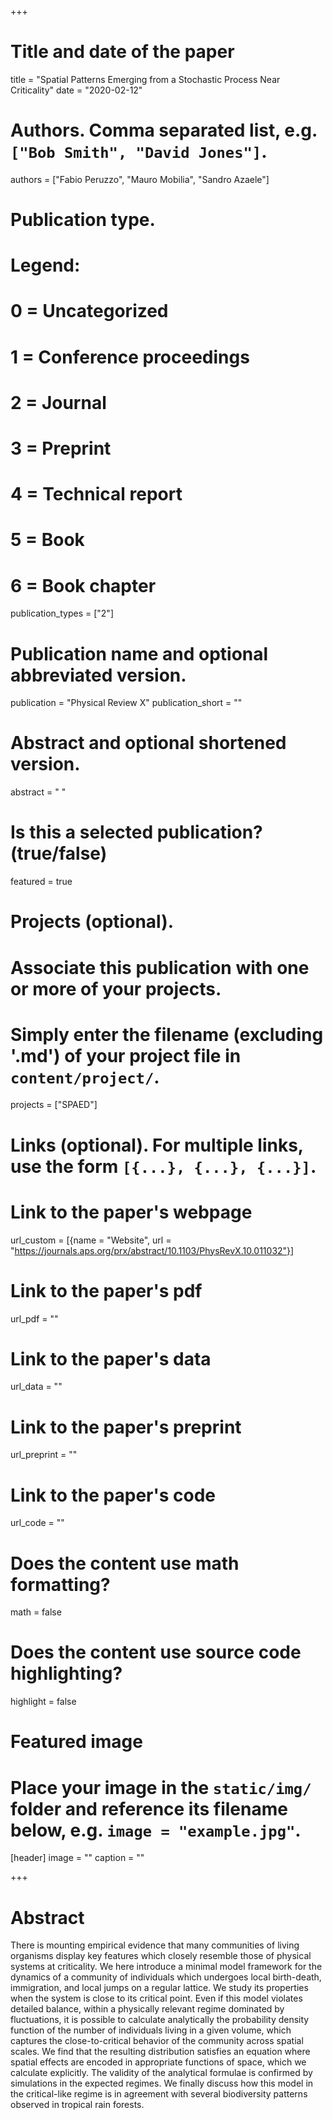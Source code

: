 +++
# Title and date of the paper
title = "Spatial Patterns Emerging from a Stochastic Process Near Criticality"
date = "2020-02-12"

# Authors. Comma separated list, e.g. `["Bob Smith", "David Jones"]`.
authors = ["Fabio Peruzzo", "Mauro Mobilia", "Sandro Azaele"]

# Publication type.
# Legend:
# 0 = Uncategorized
# 1 = Conference proceedings
# 2 = Journal
# 3 = Preprint
# 4 = Technical report
# 5 = Book
# 6 = Book chapter
publication_types = ["2"]

# Publication name and optional abbreviated version.
publication = "Physical Review X"
publication_short = ""

# Abstract and optional shortened version.
abstract = " "

# Is this a selected publication? (true/false)
featured = true

# Projects (optional).
#   Associate this publication with one or more of your projects.
#   Simply enter the filename (excluding '.md') of your project file in `content/project/`.
projects = ["SPAED"]

# Links (optional). For multiple links, use the form `[{...}, {...}, {...}]`.
# Link to the paper's webpage
url_custom = [{name = "Website", url = "https://journals.aps.org/prx/abstract/10.1103/PhysRevX.10.011032"}]
# Link to the paper's pdf
url_pdf = ""
# Link to the paper's data
url_data = ""
# Link to the paper's preprint
url_preprint = ""
# Link to the paper's code
url_code = ""


# Does the content use math formatting?
math = false

# Does the content use source code highlighting?
highlight = false

# Featured image
# Place your image in the `static/img/` folder and reference its filename below, e.g. `image = "example.jpg"`.
[header]
image = ""
caption = ""

+++

# Abstract
There is mounting empirical evidence that many communities of living organisms display key features which closely resemble those of physical systems at criticality. We here introduce a minimal model framework for the dynamics of a community of individuals which undergoes local birth-death, immigration, and local jumps on a regular lattice. We study its properties when the system is close to its critical point. Even if this model violates detailed balance, within a physically relevant regime dominated by fluctuations, it is possible to calculate analytically the probability density function of the number of individuals living in a given volume, which captures the close-to-critical behavior of the community across spatial scales. We find that the resulting distribution satisfies an equation where spatial effects are encoded in appropriate functions of space, which we calculate explicitly. The validity of the analytical formulae is confirmed by simulations in the expected regimes. We finally discuss how this model in the critical-like regime is in agreement with several biodiversity patterns observed in tropical rain forests.
